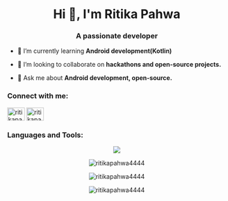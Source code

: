 <h1 align="center">Hi 👋, I'm Ritika Pahwa</h1>
<h3 align="center">A passionate developer</h3>




- 🌱 I’m currently learning **Android development(Kotlin)**

- 🤝 I’m looking to collaborate on **hackathons and open-source projects.**

- 💬 Ask me about **Android development, open-source.**

<h3 align="left">Connect with me:</h3>
<p align="left">
<a href="https://twitter.com/ritikapahwa4444" target="blank"><img align="center" src="https://raw.githubusercontent.com/rahuldkjain/github-profile-readme-generator/master/src/images/icons/Social/twitter.svg" alt="ritikapahwa4444" height="30" width="40" /></a>
<a href="https://linkedin.com/in/ritikapahwa4444" target="blank"><img align="center" src="https://raw.githubusercontent.com/rahuldkjain/github-profile-readme-generator/master/src/images/icons/Social/linked-in-alt.svg" alt="ritikapahwa4444" height="30" width="40" /></a>
</p>

<h3 align="left">Languages and Tools:</h3>
<p align="center">
  <a href="https://skillicons.dev">
    <img src="https://skillicons.dev/icons?i=git,androidstudio,kotlin,cpp,dart,flutter,figma,github,gradle,java,linux,mysql,py,r,unity" />
  </a>
</p>

<p align="center"><img align="center" src="https://github-readme-stats.vercel.app/api/top-langs?username=ritikapahwa4444&show_icons=true&locale=en&layout=compact" alt="ritikapahwa4444" /></p>

<p align="center"><img align="center" src="https://github-readme-stats.vercel.app/api?username=ritikapahwa4444&show_icons=true&locale=en" alt="ritikapahwa4444" /></p>

<p align="center"><img align="center" src="https://github-readme-streak-stats.herokuapp.com/?user=ritikapahwa4444&" alt="ritikapahwa4444" /></p>

